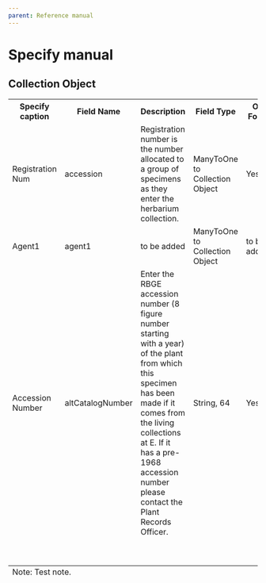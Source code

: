 ```yaml
---
parent: Reference manual
---
```


# Specify manual

## Collection Object 

<table>
  <tr>
   <th><strong>Specify caption</strong>
   </th>
   <th><strong>Field Name</strong>
   </th>
   <th><strong>Description</strong>
   </th>
   <th><strong>Field Type</strong>
   </th>
   <th><strong>On Form</strong>
   </th>
   <th><strong>Hidden</strong>
   </th>
   <th><strong>BG-BASE mapping</strong>
   </th>
  </tr>
    <tr>    
   <td>Registration Num
   </td>
   <td>accession
   </td>
   <td>Registration number is the number allocated to a group of specimens as they enter the herbarium collection.
   </td>
   <td>ManyToOne to Collection Object 
   </td>
   <td>Yes
   </td>
   <td>No
   </td>
   <td>n/a
   </td>
  </tr>
  <tr>    
   <td>Agent1 
   </td>
   <td>agent1
   </td>
   <td>to be added
   </td>
   <td>ManyToOne to Collection Object 
   </td>
   <td>to be added
   </td>
   <td>to be added
   </td>
   <td>to be added
   </td>
  </tr>
    <tr>    
   <td>Accession Number
   </td>
   <td>altCatalogNumber
   </td>
   <td>Enter the RBGE accession number (8 figure number starting with a year) of the plant from which this specimen has been made if it comes from the living collections at E. If it has a pre-1968 accession number please contact the Plant Records Officer. 
   </td>
   <td>String, 64 
   </td>
   <td>Yes
   </td>
   <td>No
   </td>
   <td>Specimens > acc_num 
Specimens > acc_num_qual 
   </td>
  </tr>
   <tr>    
   <td>
   </td>
   <td>
   </td>
   <td>
   </td>
   <td>
   </td>
   <td>
   </td>
   <td>
   </td>
   <td>
   </td>
  </tr>
    <tr>    
   <td>
   </td>
   <td>
   </td>
   <td>
   </td>
   <td>
   </td>
   <td>
   </td>
   <td>
   </td>
   <td>
   </td>
  </tr>
    <tr>    
   <td>
   </td>
   <td>
   </td>
   <td>
   </td>
   <td>
   </td>
   <td>
   </td>
   <td>
   </td>
   <td>
   </td>
  </tr>
    <tr>    
   <td>
   </td>
   <td>
   </td>
   <td>
   </td>
   <td>
   </td>
   <td>
   </td>
   <td>
   </td>
   <td>
   </td>
  </tr>
    <tr>    
   <td>
   </td>
   <td>
   </td>
   <td>
   </td>
   <td>
   </td>
   <td>
   </td>
   <td>
   </td>
   <td>
   </td>
  </tr>
    <tr>    
   <td>
   </td>
   <td>
   </td>
   <td>
   </td>
   <td>
   </td>
   <td>
   </td>
   <td>
   </td>
   <td>
   </td>
  </tr>
    <tr>    
   <td>
   </td>
   <td>
   </td>
   <td>
   </td>
   <td>
   </td>
   <td>
   </td>
   <td>
   </td>
   <td>
   </td>
  </tr>
    <tr>    
   <td>
   </td>
   <td>
   </td>
   <td>
   </td>
   <td>
   </td>
   <td>
   </td>
   <td>
   </td>
   <td>
   </td>
  </tr>
    <tr>    
   <td>
   </td>
   <td>
   </td>
   <td>
   </td>
   <td>
   </td>
   <td>
   </td>
   <td>
   </td>
   <td>
   </td>
  </tr>
  <tfoot>
   <tr>
    <td style="font-weight:400;text-align:left" colspan="7" >
     Note:	Test note.
    </td>
   </tr>
  <tfoot>
</table>

